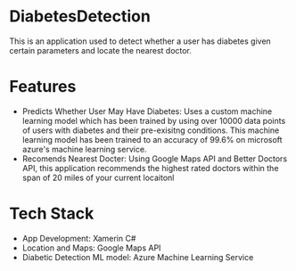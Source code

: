 # DiabetesDetection
This is an application used to detect whether a user has diabetes given certain parameters and locate the nearest doctor.

# Features
* Predicts Whether User May Have Diabetes: Uses a custom machine learning model which has been trained by using over 10000 data points of users with diabetes and their pre-exisitng conditions. This machine learning model has been trained to an accuracy of 99.6% on microsoft azure's machine learning service.
* Recomends Nearest Docter: Using Google Maps API and Better Doctors API, this application recommends the highest rated doctors within the span of 20 miles of your current locaitonl

# Tech Stack
* App Development: Xamerin C#
* Location and Maps: Google Maps API
* Diabetic Detection ML model: Azure Machine Learning Service

